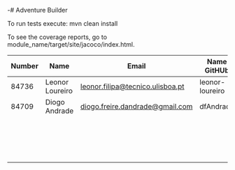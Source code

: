 -# Adventure Builder

To run tests execute: mvn clean install

To see the coverage reports, go to module_name/target/site/jacoco/index.html.


|   Number   |          Name           |            Email                  |   Name GitHUb   | Grupo |
| ---------- | ----------------------- | --------------------------------- | --------------- | ----- |
|   84736    | Leonor Loureiro         | leonor.filipa@tecnico.ulisboa.pt  | leonor-loureiro |   1   |
|   84709    | Diogo Andrade           | diogo.freire.dandrade@gmail.com   | dfAndrade       |   1   |
|            |                         |                                   |                 |   3   |
|            |                         |                                   |                 |   4   |
|            |                         |                                   |                 |   5   |
|            |                         |                                   |                 |   6   |

